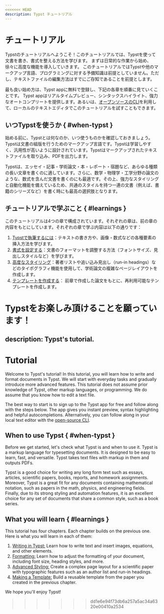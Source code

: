 ```yaml
---
<<<<<<< HEAD
description: Typst チュートリアル
---
```


# チュートリアル
Typstのチュートリアルへようこそ！このチュートリアルでは、Typstを使って文書を書き、書式を整える方法を学びます。
まずは日常的な作業から始め、徐々に高度な機能を導入していきます。
このチュートリアルではTypstや他のマークアップ言語、プログラミングに対する予備知識は前提としていません。ただし、テキストファイルの編集方法はすでにご存知であることを前提とします。

最も良い始め方は、Typst appに無料で登録し、下記の各章を順番に見ていくことです。
Typst appはリアルタイムプレビュー、シンタックスハイライト、強力なオートコンプリートを提供します。あるいは、[オープンソースのCLI](https://github.com/typst/typst)を利用して、ローカルのテキストエディタでこのチュートリアルを試すこともできます。

## いつTypstを使うか { #when-typst }
始める前に、Typstとは何なのか、いつ使うものかを確認しておきましょう。Typstは文書の組版を行うためのマークアップ言語です。Typstは学習しやすく、汎用性が高いように設計されています。Typstはマークアップされたテキストファイルを取り込み、PDFを出力します。

Typstは、エッセイ・記事・学術論文・本・レポート・宿題など、あらゆる種類の長い文章を書くのに適しています。さらに、数学・物理学・工学分野の論文のような、数式を含んだ文書を書くのにも最適です。その上、強力なスタイリングと自動化機能を備えているため、共通のスタイルを持つ一連の文書（例えば、書籍のシリーズなど）を書く時にも最高の選択肢となります。

## チュートリアルで学ぶこと { #learnings }
このチュートリアルは4つの章で構成されています。それぞれの章は、前の章の内容をもとにしています。それぞれの章で学ぶ内容は以下の通りです：

1. [Typstで執筆するには]($tutorial/writing-in-typst)：テキストの書き方や、画像・数式などの各種要素の挿入方法を学びます。
2. [書式を設定する]($tutorial/formatting)：文書のフォーマットを調整する方法（フォントサイズ、見出しスタイルなど）を学びます。
3. [高度なスタイリング]($tutorial/advanced-styling)：著者リストや追い込み見出し（run-in headings）などのタイポグラフィ機能を使用して、学術論文の複雑なページレイアウトを作成します。
4. [テンプレートを作成する]($tutorial/making-a-template)： 前章で作成した論文をもとに、再利用可能なテンプレートを作成します。

Typstをお楽しみ頂けることを願っています！
=======
description: Typst's tutorial.
---

# Tutorial
Welcome to Typst's tutorial! In this tutorial, you will learn how to write and
format documents in Typst. We will start with everyday tasks and gradually
introduce more advanced features. This tutorial does not assume prior knowledge
of Typst, other markup languages, or programming. We do assume that you know how
to edit a text file.

The best way to start is to sign up to the Typst app for free and follow along
with the steps below. The app gives you instant preview, syntax highlighting and
helpful autocompletions. Alternatively, you can follow along in your local text
editor with the [open-source CLI](https://github.com/typst/typst).

## When to use Typst { #when-typst }
Before we get started, let's check what Typst is and when to use it. Typst is a
markup language for typesetting documents. It is designed to be easy to learn,
fast, and versatile. Typst takes text files with markup in them and outputs
PDFs.

Typst is a good choice for writing any long form text such as essays, articles,
scientific papers, books, reports, and homework assignments. Moreover, Typst is
a great fit for any documents containing mathematical notation, such as papers
in the math, physics, and engineering fields. Finally, due to its strong styling
and automation features, it is an excellent choice for any set of documents that
share a common style, such as a book series.

## What you will learn { #learnings }
This tutorial has four chapters. Each chapter builds on the previous one. Here
is what you will learn in each of them:

1. [Writing in Typst:]($tutorial/writing-in-typst) Learn how to write text and
   insert images, equations, and other elements.
2. [Formatting:]($tutorial/formatting) Learn how to adjust the formatting
   of your document, including font size, heading styles, and more.
3. [Advanced Styling:]($tutorial/advanced-styling) Create a complex page
   layout for a scientific paper with typographic features such as an author
   list and run-in headings.
4. [Making a Template:]($tutorial/making-a-template) Build a reusable template
   from the paper you created in the previous chapter.

We hope you'll enjoy Typst!
>>>>>>> dd1e6e94f73db6a257a5ac34a6320e00410a2534
